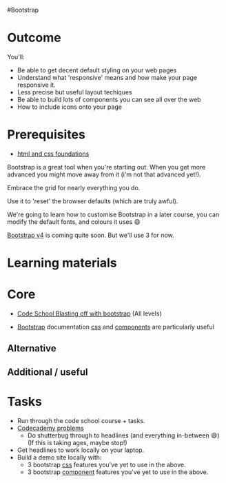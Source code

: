#Bootstrap

# Outcome

You'll:

* Be able to get decent default styling on your web pages
* Understand what 'responsive' means and how make your page responsive it.
* Less precise but useful layout techiques
* Be able to build lots of components you can see all over the web
* How to include icons onto your page

# Prerequisites

* [html and css foundations](1-html-and-css-foundations.md)

Bootstrap is a great tool when you're starting out. When you get more advanced you might move away from it (i'm not that advanced yet!).

Embrace the grid for nearly everything you do.

Use it to 'reset' the browser defaults (which are truly awful).

We're going to learn how to customise Bootstrap in a later course, you can modify the default fonts, and colours it uses :smile:

[Bootstrap v4](http://blog.getbootstrap.com/2015/08/19/bootstrap-4-alpha/) is coming quite soon. But we'll use 3 for now.

# Learning materials

# Core

* [Code School Blasting off with bootstrap](https://www.codeschool.com/courses/blasting-off-with-bootstrap) (All levels)

* [Bootstrap](http://getbootstrap.com/) documentation [css](http://getbootstrap.com/css/) and [components](http://getbootstrap.com/components/) are particularly useful

## Alternative

## Additional / useful

# Tasks

* Run through the code school course + tasks.
* [Codecademy problems](https://www.codecademy.com/en/courses/html-css-prj)
  * Do shutterbug through to headlines (and everything in-between :smile:) (If this is taking ages, maybe stop!)
* Get headlines to work locally on your laptop.
* Build a demo site locally with:
  * 3 bootstrap [css](http://getbootstrap.com/css/) features you've yet to use in the above.
  * 3 bootstrap [component](http://getbootstrap.com/components/) features you've yet to use in the above.
